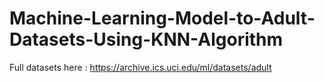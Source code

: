# Machine-Learning-Model-to-Adult-Datasets-Using-KNN-Algorithm


Full datasets here : https://archive.ics.uci.edu/ml/datasets/adult

